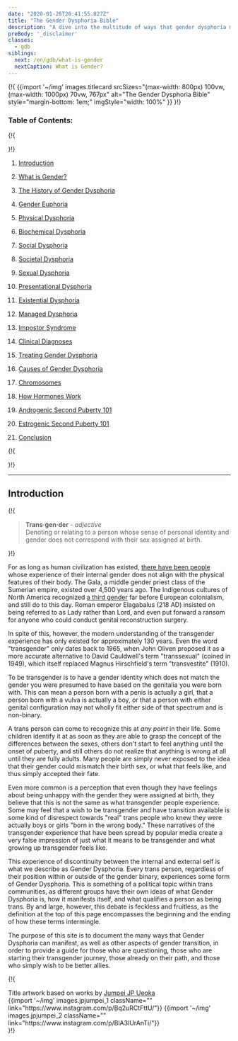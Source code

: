 ```yaml
---
date: "2020-01-26T20:41:55.827Z"
title: "The Gender Dysphoria Bible"
description: "A dive into the multitude of ways that gender dysphoria manifests and what it means to be transgender."
preBody: '_disclaimer'
classes:
  - gdb
siblings:
  next: /en/gdb/what-is-gender
  nextCaption: What is Gender?
---
```



{!{
{{import
  '~/img'
  images.titlecard
  srcSizes="(max-width: 800px) 100vw, (max-width: 1000px) 70vw, 767px"
  alt="The Gender Dysphoria Bible"
  style="margin-bottom: 1em;"
  imgStyle="width: 100%"
}}
}!}

### Table of Contents:

{!{ <div class="two-column-list"> }!}

1. [Introduction](#introduction)

2. [What is Gender?](/en/gdb/what-is-gender)

3. [The History of Gender Dysphoria](/en/gdb/history)

4. [Gender Euphoria](/en/gdb/euphoria)

5. [Physical Dysphoria](/en/gdb/physical-dysphoria)

6. [Biochemical Dysphoria](/en/gdb/biochemical-dysphoria)

7. [Social Dysphoria](/en/gdb/social-dysphoria)

8. [Societal Dysphoria](/en/gdb/societal-dysphoria)

9. [Sexual Dysphoria](/en/gdb/sexual-dysphoria)

10. [Presentational Dysphoria](/en/gdb/presentational-dysphoria)

11. [Existential Dysphoria](/en/gdb/existential-dysphoria)

12. [Managed Dysphoria](/en/gdb/managed-dysphoria)

13. [Impostor Syndrome](/en/gdb/impostor-syndrome)

14. [Clinical Diagnoses](/en/gdb/diagnoses)

15. [Treating Gender Dysphoria](/en/gdb/treatment)

16. [Causes of Gender Dysphoria](/en/gdb/causes)

17. [Chromosomes](/en/gdb/chromosomes)

18. [How Hormones Work](/en/gdb/hormones)

19. [Androgenic Second Puberty 101](/en/gdb/second-puberty-masc)

20. [Estrogenic Second Puberty 101](/en/gdb/second-puberty-fem)

21. [Conclusion](/en/gdb/conclusion)

{!{ </div> }!}

<hr class="print-break-after print-hidden">

## Introduction

{!{
<div class="gutter"><blockquote>
  <strong>Trans·gen·der</strong> - <em>adjective</em><br>
  Denoting or relating to a person whose sense of personal identity and gender does not correspond with their sex assigned at birth.
</blockquote></div>
}!}

For as long as human civilization has existed, [there have been people](https://en.wikipedia.org/wiki/Transgender_history) whose experience of their internal gender does not align with the physical features of their body. The Gala, a middle gender priest class of the Sumerian empire, existed over 4,500 years ago. The Indigenous cultures of North America recognized [a third gender](https://en.wikipedia.org/wiki/Third_gender) far before European colonialism, and still do to this day. Roman emperor Elagabalus (218 AD) insisted on being referred to as Lady rather than Lord, and even put forward a ransom for anyone who could conduct genital reconstruction surgery.

In spite of this, however, the modern understanding of the transgender experience has only existed for approximately 130 years. Even the word "transgender" only dates back to 1965, when John Oliven proposed it as a more accurate alternative to David Cauldwell's term "transsexual" (coined in 1949), which itself replaced Magnus Hirschfield's term "transvestite" (1910).

To be transgender is to have a gender identity which does not match the gender you were presumed to have based on the genitalia you were born with. This can mean a person born with a penis is actually a girl, that a person born with a vulva is actually a boy, or that a person with either genital configuration may not wholly fit either side of that spectrum and is non-binary.

A trans person can come to recognize this at *any point* in their life. Some children identify it at as soon as they are able to grasp the concept of the differences between the sexes, others don't start to feel anything until the onset of puberty, and still others do not realize that anything is wrong at all until they are fully adults. Many people are simply never exposed to the idea that their gender could mismatch their birth sex, or what that feels like, and thus simply accepted their fate.

Even more common is a perception that even though they have feelings about being unhappy with the gender they were assigned at birth, they believe that this is not the same as what transgender people experience. Some may feel that a wish to be transgender and have transition available is some kind of disrespect towards "real" trans people who knew they were actually boys or girls "born in the wrong body." These narratives of the transgender experience that have been spread by popular media create a very false impression of just what it means to be transgender and what growing up transgender feels like.

This experience of discontinuity between the internal and external self is what we describe as Gender Dysphoria. Every trans person, regardless of their position within or outside of the gender binary, experiences some form of Gender Dysphoria. This is something of a political topic within trans communities, as different groups have their own ideas of what Gender Dysphoria is, how it manifests itself, and what qualifies a person as being trans. By and large, however, this debate is feckless and fruitless, as the definition at the top of this page encompasses the beginning and the ending of how these terms intermingle.

The purpose of this site is to document the many ways that Gender Dysphoria can manifest, as well as other aspects of gender transition, in order to provide a guide for those who are questioning, those who are starting their transgender journey, those already on their path, and those who simply wish to be better allies.

{!{
<div class="gutter flex flex-end print-inline print-span2 print-center">
<span>Title artwork based on works by <a href="https://www.instagram.com/jp_means_jumpei/">Jumpei JP Ueoka</a></span>
<div class="grid-row" style="grid-template-columns: 1fr 1fr">
{{import '~/img' images.jpjumpei_1 className="" link="https://www.instagram.com/p/Bq2uRCtFttU/"}}
{{import '~/img' images.jpjumpei_2 className="" link="https://www.instagram.com/p/BlA3IUrAnTi/"}}
</div>
</div>
}!}
